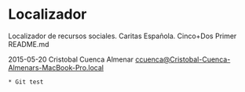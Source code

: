 # Localizador
Localizador de recursos sociales. Caritas Española. Cinco+Dos
Primer README.md

2015-05-20  Cristobal Cuenca Almenar  <ccuenca@Cristobal-Cuenca-Almenars-MacBook-Pro.local>

	* Git test
